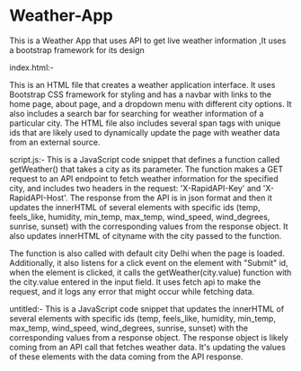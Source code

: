 # Weather-App
This is a Weather App that uses API to get live weather information ,It uses a bootstrap framework for its design 


index.html:- 

This is an HTML file that creates a weather application interface.
 It uses Bootstrap CSS framework for styling and has a navbar with links to the home page, about page, and a dropdown menu with different city options.
 It also includes a search bar for searching for weather information of a particular city. The HTML file also includes several span tags with unique ids
 that are likely used to dynamically update the page with weather data from an external source.


script.js:- 
This is a JavaScript code snippet that defines a function called getWeather() that takes a city as its parameter. The function makes a GET request to an 
API endpoint to fetch weather information for the specified city, and includes two headers in the request: 'X-RapidAPI-Key' and 'X-RapidAPI-Host'. 
The response from the API is in json format and then it updates the innerHTML of several elements with specific ids 
(temp, feels_like, humidity, min_temp, max_temp, wind_speed, wind_degrees, sunrise, sunset) with the corresponding values from the response object.
It also updates innerHTML of cityname with the city passed to the function.

The function is also called with default city Delhi when the page is loaded.
Additionally, it also listens for a click event on the element with "Submit" id, when the element is clicked, it calls the getWeather(city.value) function with
 the city.value entered in the input field.
It uses fetch api to make the request, and it logs any error that might occur while fetching data.


untitled:-
This is a JavaScript code snippet that updates the innerHTML of several elements with specific ids
 (temp, feels_like, humidity, min_temp, max_temp, wind_speed, wind_degrees, sunrise, sunset) with the corresponding values from a response object. 
The response object is likely coming from an API call that fetches weather data. It's updating the values of these elements with the data coming 
from the API response.
